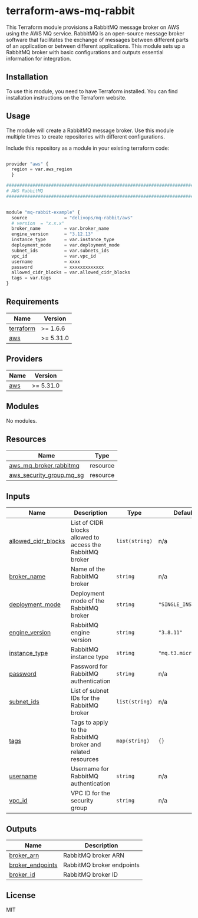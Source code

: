 # terraform-aws-mq-rabbit

This Terraform module provisions a RabbitMQ message broker on AWS using the AWS MQ service. RabbitMQ is an open-source message broker software that facilitates the exchange of messages between different parts of an application or between different applications. This module sets up a RabbitMQ broker with basic configurations and outputs essential information for integration.

## Installation

To use this module, you need to have Terraform installed. You can find installation instructions on the Terraform website.

## Usage

The module will create a RabbitMQ message broker.
Use this module multiple times to create repositories with different configurations.

Include this repository as a module in your existing terraform code:

```python

provider "aws" {
  region = var.aws_region
  }

################################################################################
# AWS RabbitMQ
################################################################################


module "mq-rabbit-example" {
  source              = "delivops/mq-rabbit/aws"
  # version  = "x.x.x"
  broker_name         = var.broker_name
  engine_version      = "3.12.13"
  instance_type       = var.instance_type
  deployment_mode     = var.deployment_mode
  subnet_ids          = var.subnets_ids
  vpc_id              = var.vpc_id
  username            = xxxx
  password            = xxxxxxxxxxxxx
  allowed_cidr_blocks = var.allowed_cidr_blocks
  tags = var.tags
}


```

<!-- BEGIN_TF_DOCS -->
## Requirements

| Name | Version |
|------|---------|
| <a name="requirement_terraform"></a> [terraform](#requirement\_terraform) | >= 1.6.6 |
| <a name="requirement_aws"></a> [aws](#requirement\_aws) | >= 5.31.0 |

## Providers

| Name | Version |
|------|---------|
| <a name="provider_aws"></a> [aws](#provider\_aws) | >= 5.31.0 |

## Modules

No modules.

## Resources

| Name | Type |
|------|------|
| [aws_mq_broker.rabbitmq](https://registry.terraform.io/providers/hashicorp/aws/latest/docs/resources/mq_broker) | resource |
| [aws_security_group.mq_sg](https://registry.terraform.io/providers/hashicorp/aws/latest/docs/resources/security_group) | resource |

## Inputs

| Name | Description | Type | Default | Required |
|------|-------------|------|---------|:--------:|
| <a name="input_allowed_cidr_blocks"></a> [allowed\_cidr\_blocks](#input\_allowed\_cidr\_blocks) | List of CIDR blocks allowed to access the RabbitMQ broker | `list(string)` | n/a | yes |
| <a name="input_broker_name"></a> [broker\_name](#input\_broker\_name) | Name of the RabbitMQ broker | `string` | n/a | yes |
| <a name="input_deployment_mode"></a> [deployment\_mode](#input\_deployment\_mode) | Deployment mode of the RabbitMQ broker | `string` | `"SINGLE_INSTANCE"` | no |
| <a name="input_engine_version"></a> [engine\_version](#input\_engine\_version) | RabbitMQ engine version | `string` | `"3.8.11"` | no |
| <a name="input_instance_type"></a> [instance\_type](#input\_instance\_type) | RabbitMQ instance type | `string` | `"mq.t3.micro"` | no |
| <a name="input_password"></a> [password](#input\_password) | Password for RabbitMQ authentication | `string` | n/a | yes |
| <a name="input_subnet_ids"></a> [subnet\_ids](#input\_subnet\_ids) | List of subnet IDs for the RabbitMQ broker | `list(string)` | n/a | yes |
| <a name="input_tags"></a> [tags](#input\_tags) | Tags to apply to the RabbitMQ broker and related resources | `map(string)` | `{}` | no |
| <a name="input_username"></a> [username](#input\_username) | Username for RabbitMQ authentication | `string` | n/a | yes |
| <a name="input_vpc_id"></a> [vpc\_id](#input\_vpc\_id) | VPC ID for the security group | `string` | n/a | yes |

## Outputs

| Name | Description |
|------|-------------|
| <a name="output_broker_arn"></a> [broker\_arn](#output\_broker\_arn) | RabbitMQ broker ARN |
| <a name="output_broker_endpoints"></a> [broker\_endpoints](#output\_broker\_endpoints) | RabbitMQ broker endpoints |
| <a name="output_broker_id"></a> [broker\_id](#output\_broker\_id) | RabbitMQ broker ID |
<!-- END_TF_DOCS -->


## License

MIT

